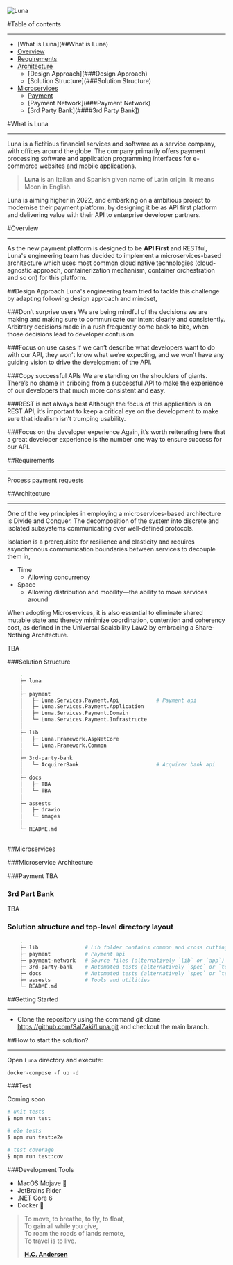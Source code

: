 ![Luna](https://raw.githubusercontent.com/salzaki/Luna/master/assets/luna.png) 

#Table of contents

----------------

- [What is Luna](##What is Luna)
- [Overview](##Overview)
- [Requirements](##Requirements)
- [Architecture](##Architecture)
  - [Design Approach](###Design Approach)
  - [Solution Structure](###Solution Structure)
- [Microservices](##Microservices)
  - [Payment](###Payment)
  - [Payment Network](###Payment Network)
  - [3rd Party Bank](####3rd Party Bank])

#What is Luna

----------------
Luna is a fictitious financial services and software as a service company, with offices around the globe. The company primarily offers payment processing software and application programming interfaces for e-commerce websites and mobile applications.

> **Luna** is an Italian and Spanish given name of Latin origin. It means Moon in English.

Luna is aiming higher in 2022, and embarking on a ambitious project to modernise their payment platform, by designing it be as API first platform and delivering value with their API to enterprise developer partners.

#Overview

----------------

As the new payment platform is designed to be **API First** and RESTful, Luna's engineering team has decided to implement a microservices-based architecture which uses most common cloud native technologies (cloud-agnostic approach, containerization mechanism, container orchestration and so on) for this platform.

##Design Approach
Luna's engineering team tried to tackle this challenge by adapting following design approach and mindset, 

###Don’t surprise users
We are being mindful of the decisions we are making and making sure to communicate our intent clearly and consistently. Arbitrary decisions made in a rush frequently come back to bite, when those decisions lead to developer confusion.

###Focus on use cases
If we can’t describe what developers want to do with our API, they won’t know what we’re expecting, and we won’t have any guiding vision to drive the development of the API.

###Copy successful APIs
We are standing on the shoulders of giants. There’s no shame in cribbing from a successful API to make the experience of our developers that much more consistent and easy.

###REST is not always best
Although the focus of this application is on REST API, it’s important to keep a critical eye on the development to make sure that idealism isn’t trumping usability.

###Focus on the developer experience
Again, it’s worth reiterating here that a great developer experience is the number one way to ensure success for our API.

##Requirements

----------------

Process payment requests


##Architecture

----------------
One of the key principles in employing a microservices-based architecture is Divide and Conquer. The decomposition of the system into discrete and isolated subsystems communicating over well-defined protocols.

Isolation is a prerequisite for resilience and elasticity and requires asynchronous communication boundaries between services to decouple them in,

- Time
  - Allowing concurrency
- Space
  - Allowing distribution and mobility—the ability to move services around

When adopting Microservices, it is also essential to eliminate shared mutable state and thereby minimize coordination, contention and coherency cost, as defined in the Universal Scalability Law2 by embracing a Share-Nothing Architecture.

TBA

###Solution Structure

```bash
    .
    ├─ luna
    │
    ├─ payment
    │   ├─ Luna.Services.Payment.Api            # Payment api
    │   ├─ Luna.Services.Payment.Application
    │   ├─ Luna.Services.Payment.Domain
    │   └─ Luna.Services.Payment.Infrastructe
    │
    ├─ lib
    │   ├─ Luna.Framework.AspNetCore
    │   └─ Luna.Framework.Common
    │
    ├─ 3rd-party-bank
    │   └─ AcquirerBank                         # Acquirer bank api
    │
    ├─ docs
    │   ├─ TBA
    │   └─ TBA
    │
    ├─ assests
    │   ├─ drawio
    │   └─ images
    │
    └─ README.md
        
```

##Microservices

###Microservice Architecture

###Payment
TBA

### 3rd Part Bank
TBA

### Solution structure and top-level directory layout

```bash
    .
    ├─ lib               # Lib folder contains common and cross cutting concerns
    ├─ payment           # Payment api
    ├─ payment-network   # Source files (alternatively `lib` or `app`)
    ├─ 3rd-party-bank    # Automated tests (alternatively `spec` or `tests`)
    ├─ docs              # Automated tests (alternatively `spec` or `tests`)
    ├─ assests           # Tools and utilities
    └─ README.md
```

##Getting Started

----------------

- Clone the repository using the command git clone https://github.com/SalZaki/Luna.git and checkout the main branch.

##How to start the solution?

----------------

Open `Luna` directory and execute:

```
docker-compose -f up -d
```

###Test

Coming soon

```bash
# unit tests
$ npm run test

# e2e tests
$ npm run test:e2e

# test coverage
$ npm run test:cov
```

###Development Tools

- MacOS Mojave 🍎
- JetBrains Rider
- .NET Core 6
- Docker 🐳

> To move, to breathe, to fly, to float,  
> To gain all while you give,  
> To roam the roads of lands remote,  
> To travel is to live.
> 
> **[H.C. Andersen](https://en.wikipedia.org/wiki/Hans_Christian_Andersen)**
